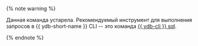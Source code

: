 {% note warning %}

Данная команда устарела.
Рекомендуемый инструмент для выполнения запросов в {{ ydb-short-name }} CLI -- это команда [{{ ydb-cli }} sql](../sql.md).

{% endnote %}